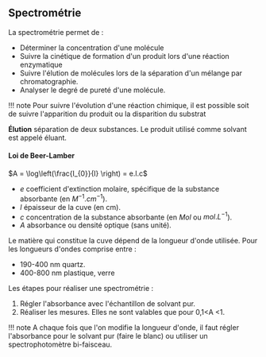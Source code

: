 ## Spectrométrie

La spectrométrie permet de :

* Déterminer la concentration d'une molécule
* Suivre la cinétique de formation d'un produit lors d'une réaction enzymatique
* Suivre l'élution de molécules lors de la séparation d'un mélange par chromatographie.
* Analyser le degré de pureté d'une molécule.

!!! note 
    Pour suivre l'évolution d'une réaction chimique, il est possible soit de suivre l'apparition du produit ou la disparition du substrat

__Élution__ séparation de deux substances. Le produit utilisé comme solvant est appelé éluant.

#### Loi de Beer-Lamber

$A = \log\left(\frac{I_{0}}{I} \right) = e.l.c$

* $e$ coefficient d'extinction molaire, spécifique de la substance absorbante (en $M^{-1}.cm^{-1}$).
* $l$ épaisseur de la cuve (en cm).
* $c$ concentration de la substance absorbante (en $Mol$ ou $mol.L^{-1}$).
* $A$ absorbance ou densité optique (sans unité).

Le matière qui constitue la cuve dépend de la longueur d'onde utilisée. Pour les longueurs d'ondes comprise entre :

* 190-400 nm quartz.
* 400-800 nm plastique, verre

Les étapes pour réaliser une spectrométrie :

1. Régler l'absorbance avec l'échantillon de solvant pur.
2. Réaliser les mesures. Elles ne sont valables que pour 0,1\<A <1.

!!! note
    A chaque fois que l'on modifie la longueur d'onde, il faut régler l'absorbance pour le solvant pur (faire le blanc) ou utiliser un spectrophotomètre bi-faisceau.
